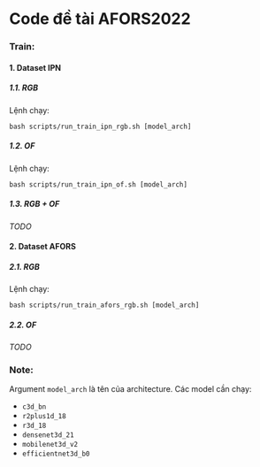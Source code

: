 # Code đề tài AFORS2022

### Train:

#### 1. Dataset IPN
##### 1.1. RGB
Lệnh chạy:
```terminal
bash scripts/run_train_ipn_rgb.sh [model_arch]
```
##### 1.2. OF
Lệnh chạy:
```terminal
bash scripts/run_train_ipn_of.sh [model_arch]
```
##### 1.3. RGB + OF
_TODO_

#### 2. Dataset AFORS
##### 2.1. RGB
Lệnh chạy:
```terminal
bash scripts/run_train_afors_rgb.sh [model_arch]
```
##### 2.2. OF
_TODO_

### Note:

Argument `model_arch` là tên của architecture. Các model cần chạy:
- `c3d_bn`
- `r2plus1d_18`
- `r3d_18`
- `densenet3d_21`
- `mobilenet3d_v2`
- `efficientnet3d_b0`
